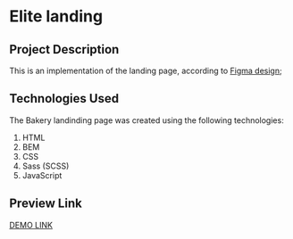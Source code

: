 # Elite landing

## Project Description

This is an implementation of the landing page, according to [Figma design]();

## Technologies Used
The Bakery landinding page was created using the following technologies:

1. HTML
1. BEM
1. CSS
1. Sass (SCSS)
1. JavaScript

## Preview Link

[DEMO LINK]() 
